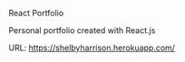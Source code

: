 React Portfolio

Personal portfolio created with React.js

URL: https://shelbyharrison.herokuapp.com/
